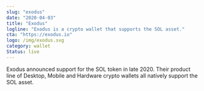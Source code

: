 ```yaml
---
slug: "exodus"
date: "2020-04-03"
title: "Exodus"
logline: "Exodus is a crypto wallet that supports the SOL asset."
cta: "https://exodus.io"
logo: /img/exodus.svg
category: wallet
Status: live
---
```


Exodus announced support for the SOL token in late 2020. Their product line of Desktop, Mobile and Hardware crypto wallets all natively support the SOL asset.
